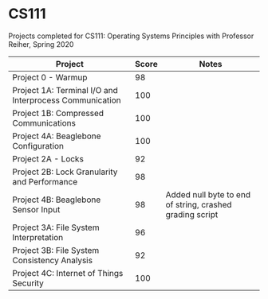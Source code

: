 # CS111
Projects completed for CS111: Operating Systems Principles with Professor Reiher, Spring 2020

| Project                         | Score | Notes                                          |
| ------------------------------- | ----- | ---------------------------------------------  |
| Project 0 - Warmup              | 98    |                                                |
| Project 1A: Terminal I/O and Interprocess Communication | 100 |                          |
| Project 1B: Compressed Communications | 100 |                                            |
| Project 4A: Beaglebone Configuration  | 100 |                                            |
| Project 2A - Locks              | 92    |                                                |
| Project 2B: Lock Granularity and Performance | 98 |                                      |
| Project 4B: Beaglebone Sensor Input | 98 | Added null byte to end of string, crashed grading script |
| Project 3A: File System Interpretation | 96 |                                            |
| Project 3B: File System Consistency Analysis | 92 |                                      |
| Project 4C: Internet of Things Security | 100 |                                          |
